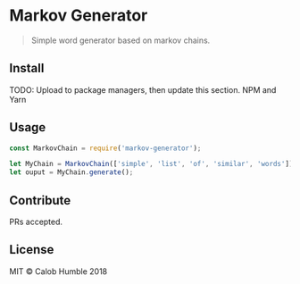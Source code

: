 # Markov Generator

> Simple word generator based on markov chains.

## Install

TODO: Upload to package managers, then update this section.  NPM and Yarn

## Usage

```js
const MarkovChain = require('markov-generator');

let MyChain = MarkovChain(['simple', 'list', 'of', 'similar', 'words']);
let ouput = MyChain.generate();
```

## Contribute

PRs accepted.

## License

MIT © Calob Humble 2018
